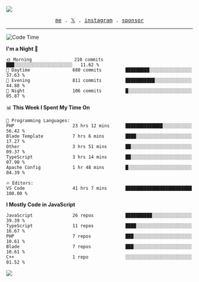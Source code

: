 <img style="bottom: 800px;" src="https://imgur.com/rilHVxA.png"/>
<p align="center">
  <samp>
    <a href="https://fayln.com">me</a> .
    <!-- <a href="https://fayln.com/projects">projects</a> . -->
    <a href="https://go.fayln.com/twitter">𝕏</a> .
    <a href="https://go.fayln.com/instagram">instagram</a> .
<!--     <a href="https://go.fayln.com/polywork">polywork</a> . -->
    <a href="https://github.com/sponsors/faridhnzz">sponsor</a>
  </samp>
</p>

---
<!--START_SECTION:waka-->
![Code Time](http://img.shields.io/badge/Code%20Time-2%2C995%20hrs%2050%20mins-blue)

**I'm a Night 🦉** 

```text
🌞 Morning                210 commits         ███░░░░░░░░░░░░░░░░░░░░░░   11.62 % 
🌆 Daytime                680 commits         █████████░░░░░░░░░░░░░░░░   37.63 % 
🌃 Evening                811 commits         ███████████░░░░░░░░░░░░░░   44.88 % 
🌙 Night                  106 commits         █░░░░░░░░░░░░░░░░░░░░░░░░   05.87 % 
```


📊 **This Week I Spent My Time On** 

```text
💬 Programming Languages: 
PHP                      23 hrs 12 mins      ██████████████░░░░░░░░░░░   56.42 % 
Blade Template           7 hrs 6 mins        ████░░░░░░░░░░░░░░░░░░░░░   17.27 % 
Other                    3 hrs 51 mins       ██░░░░░░░░░░░░░░░░░░░░░░░   09.37 % 
TypeScript               3 hrs 14 mins       ██░░░░░░░░░░░░░░░░░░░░░░░   07.90 % 
Apache Config            1 hr 48 mins        █░░░░░░░░░░░░░░░░░░░░░░░░   04.39 % 

🔥 Editors: 
VS Code                  41 hrs 7 mins       █████████████████████████   100.00 % 
```

**I Mostly Code in JavaScript** 

```text
JavaScript               26 repos            ██████████░░░░░░░░░░░░░░░   39.39 % 
TypeScript               11 repos            ████░░░░░░░░░░░░░░░░░░░░░   16.67 % 
PHP                      7 repos             ███░░░░░░░░░░░░░░░░░░░░░░   10.61 % 
Blade                    7 repos             ███░░░░░░░░░░░░░░░░░░░░░░   10.61 % 
C++                      1 repo              ░░░░░░░░░░░░░░░░░░░░░░░░░   01.52 % 
```




<!--END_SECTION:waka-->

![](https://hit.yhype.me/github/profile?user_id=29797712)
